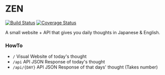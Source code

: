 # ZEN

[![Build Status](https://travis-ci.org/uchuuio/zen.svg?branch=master)](https://travis-ci.org/uchuuio/zen)
[![Coverage Status](https://coveralls.io/repos/github/uchuuio/zen/badge.svg?branch=master)](https://coveralls.io/github/uchuuio/zen?branch=master)

A small website + API that gives you daily thoughts in Japanese & English.

### HowTo

- `/` Visual Website of today's thought
- `/api` API JSON Response of today's thought
- `/api/{DAY}` API JSON Response of that days' thought (Takes number)